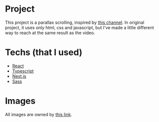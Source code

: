 # Project
This project is a parallax scrolling, inspired by [this channel](youtube.com/watch?v=1wfeqDyMUx4&t=906s&ab_channel=OnlineTutorials). In original project, it uses only html, css and javascript, but I've made a little different way to reach at the same result as the video. 

# Techs (that I used)
- [React](https://pt-br.reactjs.org/)
- [Typescript](https://www.typescriptlang.org/)
- [Next.js](https://nextjs.org/)
- [Sass](https://sass-lang.com/)

# Images 
All images are owned by [this link](https://www.freepik.com/free-vector/mountains-cleft-view-from-bottom-night-scenery-landscape-with-high-rocks-full-moon-with-stars-glowing-peaks_13194970.htm#page=1&query=Scene&position=38).